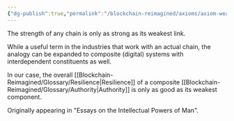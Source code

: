```yaml
---
{"dg-publish":true,"permalink":"/blockchain-reimagined/axioms/axiom-weakest-link/","hide":true,"created":"2024-10-26T18:39:25.801+07:00","updated":"2024-10-26T20:15:55.786+07:00"}
---
```


The strength of any chain is only as strong as its weakest link. 

While a useful term in the industries that work with an actual chain, the analogy can be expanded to composite (digital) systems with interdependent constituents as well.  

In our case, the overall [[Blockchain-Reimagined/Glossary/Resilience\|Resilience]] of a composite [[Blockchain-Reimagined/Glossary/Authority\|Authority]] is only as good as its weakest component.

Originally appearing in "Essays on the Intellectual Powers of Man".